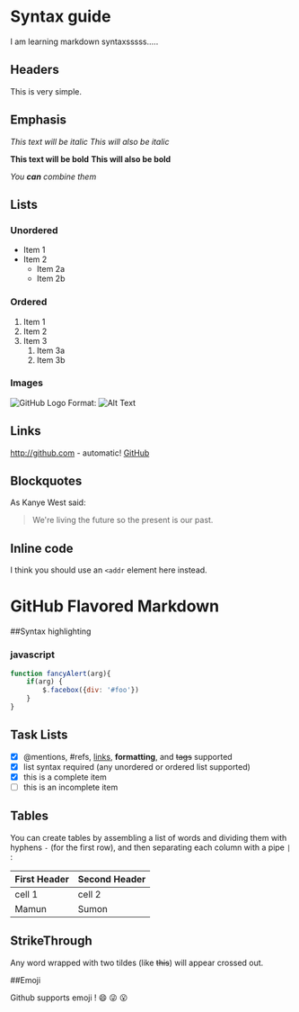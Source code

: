 # Syntax guide
I am learning markdown syntaxsssss..... 

## Headers

This is very simple. 

## Emphasis

*This text will be italic*
_This will also be italic_

**This text will be bold**
__This will also be bold__

_You **can** combine them_

## Lists

### Unordered
* Item 1
* Item 2
	* Item 2a
	* Item 2b
	
### Ordered
1. Item 1
1. Item 2
1. Item 3
	1. Item 3a
	1. Item 3b
	
### Images

![GitHub Logo](/images/logo.png)
Format: ![Alt Text](url)

## Links

http://github.com - automatic!
[GitHub](http://github.com)

## Blockquotes

As Kanye West said:

> We're living the future so
> the present is our past.

## Inline code

I think you should use an `<addr` element here instead.

# GitHub Flavored Markdown

##Syntax highlighting

### javascript
```javascript
function fancyAlert(arg){
	if(arg) {
		$.facebox({div: '#foo'})
	}
}
```

## Task Lists
- [x] @mentions, #refs, [links](), **formatting**, and <del>tags</del> supported
- [x] list syntax required (any unordered or ordered list supported)
- [x] this is a complete item
- [ ] this is an incomplete item

## Tables

You can create tables by assembling a list of words and dividing them with
hyphens `-` (for the first row), and then separating each column with 
a pipe `| ` :

First Header | Second Header
-------------|--------------
   cell 1	 | cell 2
   Mamun 	 | Sumon 
   
## StrikeThrough
Any word wrapped with two tildes (like ~~this~~) will appear crossed out.

##Emoji 

Github supports emoji ! :smile: :stuck_out_tongue_winking_eye: :open_mouth:
